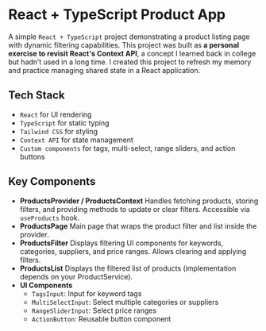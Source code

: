# React + TypeScript Product App

A simple `React + TypeScript` project demonstrating a product listing page with dynamic filtering capabilities. This project was built as **a personal exercise to revisit React's Context API**, a concept I learned back in college but hadn’t used in a long time. I created this project to refresh my memory and practice managing shared state in a React application.

## Tech Stack

- `React` for UI rendering
- `TypeScript` for static typing
- `Tailwind CSS` for styling
- `Context API` for state management
- `Custom components` for tags, multi-select, range sliders, and action buttons

## Key Components

- **ProductsProvider / ProductsContext**
  Handles fetching products, storing filters, and providing methods to update or clear filters.
  Accessible via `useProducts` hook.
- **ProductsPage**
  Main page that wraps the product filter and list inside the provider.
- **ProductsFilter**
  Displays filtering UI components for keywords, categories, suppliers, and price ranges.
  Allows clearing and applying filters.
- **ProductsList**
  Displays the filtered list of products (implementation depends on your ProductService).
- **UI Components**
  - `TagsInput`: Input for keyword tags
  - `MultiSelectInput`: Select multiple categories or suppliers
  - `RangeSliderInput`: Select price ranges
  - `ActionButton`: Reusable button component
